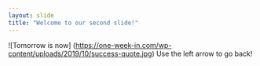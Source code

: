 ```yaml
---
layout: slide
title: "Welcome to our second slide!"
---
```

![Tomorrow is now]
(https://one-week-in.com/wp-content/uploads/2019/10/success-quote.jpg)
Use the left arrow to go back!
